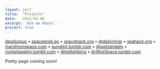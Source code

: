 ```yaml
---
layout: post
title:  "Projects"
date:   2016-04-06
excerpt: 'Ask me About: '
project: true
---
```

<a href="http://twitter.com/pdsopus" rel="noopener noreferrer">@pdsopus</a> • <a href="http://spaceprob.es/" rel="noopener noreferrer">spaceprob.es</a> • <a href="https://spacehack.org/" rel="noopener noreferrer">spacehack.org</a> • <a href="https://twitter.com/dailyrings" rel="noopener noreferrer">@dailyrings</a> • <a href="https://seahack.org/" rel="noopener noreferrer">seahack.org</a> • <a href="http://www.marsfromspace.com/" rel="noopener noreferrer">marsfromspace.com</a> • <a href="http://sunglint.tumblr.com/" rel="noopener noreferrer">sunglint.tumblr.com</a> • <a href="http://twitter.com/spitzerdaily" rel="noopener noreferrer">@spitzerdaily</a> • <a href="http://rocketweekly.tumblr.com/" rel="noopener noreferrer">rocketweekly.tumblr.com</a> • <a href="http://twitter.com/hellohiking" rel="noopener noreferrer">@hellohiking</a> • <a href = "http://artnotspace.tumblr.com/">ArtNotSpace.tumblr.com</a>

Pretty page coming soon!

